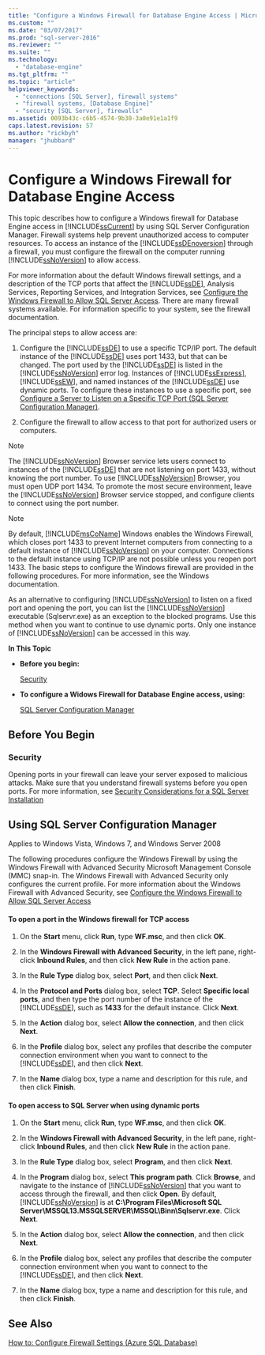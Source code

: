 ```yaml
---
title: "Configure a Windows Firewall for Database Engine Access | Microsoft Docs"
ms.custom: ""
ms.date: "03/07/2017"
ms.prod: "sql-server-2016"
ms.reviewer: ""
ms.suite: ""
ms.technology: 
  - "database-engine"
ms.tgt_pltfrm: ""
ms.topic: "article"
helpviewer_keywords: 
  - "connections [SQL Server], firewall systems"
  - "firewall systems, [Database Engine]"
  - "security [SQL Server], firewalls"
ms.assetid: 0093b43c-c6b5-4574-9b30-3a0e91e1a1f9
caps.latest.revision: 57
ms.author: "rickbyh"
manager: "jhubbard"
---
```

# Configure a Windows Firewall for Database Engine Access
  This topic describes how to configure a Windows firewall for Database Engine access in [!INCLUDE[ssCurrent](../../../advanced-analytics/r-services/includes/sscurrent-md.md)] by using SQL Server Configuration Manager. Firewall systems help prevent unauthorized access to computer resources. To access an instance of the [!INCLUDE[ssDEnoversion](../../../analysis-services/instances/install/windows/includes/ssdenoversion-md.md)] through a firewall, you must configure the firewall on the computer running [!INCLUDE[ssNoVersion](../../../advanced-analytics/r-services/includes/ssnoversion-md.md)] to allow access.  
  
 For more information about the default Windows firewall settings, and a description of the TCP ports that affect the [!INCLUDE[ssDE](../../../analysis-services/instances/install/windows/includes/ssde-md.md)], Analysis Services, Reporting Services, and Integration Services, see [Configure the Windows Firewall to Allow SQL Server Access](../../../sql-server/install/configure-the-windows-firewall-to-allow-sql-server-access.md). There are many firewall systems available. For information specific to your system, see the firewall documentation.  
  
 The principal steps to allow access are:  
  
1.  Configure the [!INCLUDE[ssDE](../../../analysis-services/instances/install/windows/includes/ssde-md.md)] to use a specific TCP/IP port. The default instance of the [!INCLUDE[ssDE](../../../analysis-services/instances/install/windows/includes/ssde-md.md)] uses port 1433, but that can be changed. The port used by the [!INCLUDE[ssDE](../../../analysis-services/instances/install/windows/includes/ssde-md.md)] is listed in the [!INCLUDE[ssNoVersion](../../../advanced-analytics/r-services/includes/ssnoversion-md.md)] error log. Instances of [!INCLUDE[ssExpress](../../../database-engine/configure/windows/includes/ssexpress-md.md)], [!INCLUDE[ssEW](../../../analysis-services/instances/includes/ssew-md.md)], and named instances of the [!INCLUDE[ssDE](../../../analysis-services/instances/install/windows/includes/ssde-md.md)] use dynamic ports. To configure these instances to use a specific port, see [Configure a Server to Listen on a Specific TCP Port &#40;SQL Server Configuration Manager&#41;](../Topic/Configure%20a%20Server%20to%20Listen%20on%20a%20Specific%20TCP%20Port%20\(SQL%20Server%20Configuration%20Manager\).md).  
  
2.  Configure the firewall to allow access to that port for authorized users or computers.  
  
> [!NOTE]  
>  The [!INCLUDE[ssNoVersion](../../../advanced-analytics/r-services/includes/ssnoversion-md.md)] Browser service lets users connect to instances of the [!INCLUDE[ssDE](../../../analysis-services/instances/install/windows/includes/ssde-md.md)] that are not listening on port 1433, without knowing the port number. To use [!INCLUDE[ssNoVersion](../../../advanced-analytics/r-services/includes/ssnoversion-md.md)] Browser, you must open UDP port 1434. To promote the most secure environment, leave the [!INCLUDE[ssNoVersion](../../../advanced-analytics/r-services/includes/ssnoversion-md.md)] Browser service stopped, and configure clients to connect using the port number.  
  
> [!NOTE]  
>  By default, [!INCLUDE[msCoName](../../../advanced-analytics/r-services/tutorials/includes/msconame-md.md)] Windows enables the Windows Firewall, which closes port 1433 to prevent Internet computers from connecting to a default instance of [!INCLUDE[ssNoVersion](../../../advanced-analytics/r-services/includes/ssnoversion-md.md)] on your computer. Connections to the default instance using TCP/IP are not possible unless you reopen port 1433. The basic steps to configure the Windows firewall are provided in the following procedures. For more information, see the Windows documentation.  
  
 As an alternative to configuring [!INCLUDE[ssNoVersion](../../../advanced-analytics/r-services/includes/ssnoversion-md.md)] to listen on a fixed port and opening the port, you can list the [!INCLUDE[ssNoVersion](../../../advanced-analytics/r-services/includes/ssnoversion-md.md)] executable (Sqlservr.exe) as an exception to the blocked programs. Use this method when you want to continue to use dynamic ports. Only one instance of [!INCLUDE[ssNoVersion](../../../advanced-analytics/r-services/includes/ssnoversion-md.md)] can be accessed in this way.  
  
 **In This Topic**  
  
-   **Before you begin:**  
  
     [Security](#Security)  
  
-   **To configure a Widows Firewall for Database Engine access, using:**  
  
     [SQL Server Configuration Manager](#SSMSProcedure)  
  
## Before You Begin  
  
###  <a name="Security"></a> Security  
 Opening ports in your firewall can leave your server exposed to malicious attacks. Make sure that you understand firewall systems before you open ports. For more information, see [Security Considerations for a SQL Server Installation](../../../sql-server/install/security-considerations-for-a-sql-server-installation.md)  
  
##  <a name="SSMSProcedure"></a> Using SQL Server Configuration Manager  
 Applies to Windows Vista, Windows 7, and Windows Server 2008  
  
 The following procedures configure the Windows Firewall by using the Windows Firewall with Advanced Security Microsoft Management Console (MMC) snap-in. The Windows Firewall with Advanced Security only configures the current profile. For more information about the Windows Firewall with Advanced Security, see [Configure the Windows Firewall to Allow SQL Server Access](../../../sql-server/install/configure-the-windows-firewall-to-allow-sql-server-access.md)  
  
#### To open a port in the Windows firewall for TCP access  
  
1.  On the **Start** menu, click **Run**, type **WF.msc**, and then click **OK**.  
  
2.  In the **Windows Firewall with Advanced Security**, in the left pane, right-click **Inbound Rules**, and then click **New Rule** in the action pane.  
  
3.  In the **Rule Type** dialog box, select **Port**, and then click **Next**.  
  
4.  In the **Protocol and Ports** dialog box, select **TCP**. Select **Specific local ports**, and then type the port number of the instance of the [!INCLUDE[ssDE](../../../analysis-services/instances/install/windows/includes/ssde-md.md)], such as **1433** for the default instance. Click **Next**.  
  
5.  In the **Action** dialog box, select **Allow the connection**, and then click **Next**.  
  
6.  In the **Profile** dialog box, select any profiles that describe the computer connection environment when you want to connect to the [!INCLUDE[ssDE](../../../analysis-services/instances/install/windows/includes/ssde-md.md)], and then click **Next**.  
  
7.  In the **Name** dialog box, type a name and description for this rule, and then click **Finish**.  
  
#### To open access to SQL Server when using dynamic ports  
  
1.  On the **Start** menu, click **Run**, type **WF.msc**, and then click **OK**.  
  
2.  In the **Windows Firewall with Advanced Security**, in the left pane, right-click **Inbound Rules**, and then click **New Rule** in the action pane.  
  
3.  In the **Rule Type** dialog box, select **Program**, and then click **Next**.  
  
4.  In the **Program** dialog box, select **This program path**. Click **Browse**, and navigate to the instance of [!INCLUDE[ssNoVersion](../../../advanced-analytics/r-services/includes/ssnoversion-md.md)] that you want to access through the firewall, and then click **Open**. By default, [!INCLUDE[ssNoVersion](../../../advanced-analytics/r-services/includes/ssnoversion-md.md)] is at **C:\Program Files\Microsoft SQL Server\MSSQL13.MSSQLSERVER\MSSQL\Binn\Sqlservr.exe**. Click **Next**.  
  
5.  In the **Action** dialog box, select **Allow the connection**, and then click **Next**.  
  
6.  In the **Profile** dialog box, select any profiles that describe the computer connection environment when you want to connect to the [!INCLUDE[ssDE](../../../analysis-services/instances/install/windows/includes/ssde-md.md)], and then click **Next**.  
  
7.  In the **Name** dialog box, type a name and description for this rule, and then click **Finish**.  
  
## See Also  
 [How to: Configure Firewall Settings (Azure SQL Database)](https://azure.microsoft.com/documentation/articles/sql-database-configure-firewall-settings/)  
  
  
